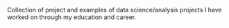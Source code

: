 Collection of project and examples of data science/analysis projects I have worked on through my education and career.

